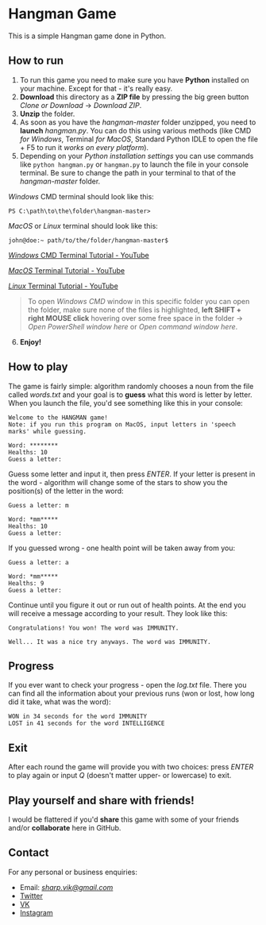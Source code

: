 # Hangman Game
This is a simple Hangman game done in Python. 

## How to run
1. To run this game you need to make sure you have **Python** installed on your machine. Except for that - it's really easy.
2. **Download** this directory as a **ZIP file** by pressing the big green button *Clone or Download* -> *Download ZIP*.
3. **Unzip** the folder.
4. As soon as you have the *hangman-master* folder unzipped, you need to **launch** *hangman.py*. You can do this using various methods (like CMD *for Windows*, Terminal *for MacOS*, Standard Python IDLE to open the file + F5 to run it *works on every platform*). 
5. Depending on your *Python installation settings* you can use commands like `python hangman.py` or `hangman.py` to launch the file in your console terminal. Be sure to change the path in your terminal to that of the *hangman-master* folder.

*Windows* CMD terminal should look like this:
```
PS C:\path\to\the\folder\hangman-master>
```
*MacOS* or *Linux* terminal should look like this:
```
john@doe:~ path/to/the/folder/hangman-master$
```
[*Windows* CMD Terminal Tutorial - YouTube](https://www.youtube.com/watch?v=MBBWVgE0ewk)

[*MacOS* Terminal Tutorial - YouTube](https://www.youtube.com/watch?v=F1kAm_2d0yo)

[*Linux* Terminal Tutorial - YouTube](https://www.youtube.com/watch?v=oxuRxtrO2Ag)

> To open *Windows CMD* window in this specific folder you can open the folder, make sure none of the files is highlighted, **left SHIFT + right MOUSE click** hovering over some free space in the folder -> *Open PowerShell window here* or *Open command window here*.
6. **Enjoy!**

## How to play
The game is fairly simple: algorithm randomly chooses a noun from the file called *words.txt* and your goal is to **guess** what this word is letter by letter.
When you launch the file, you'd see something like this in your console:

```
Welcome to the HANGMAN game!
Note: if you run this program on MacOS, input letters in 'speech marks' while guessing.

Word: ********
Healths: 10
Guess a letter: 
``` 

Guess some letter and input it, then press *ENTER*. If your letter is present in the word - algorithm will change some of the stars to show you the position(s) of the letter in the word:

```
Guess a letter: m

Word: *mm*****
Healths: 10
Guess a letter: 
```

If you guessed wrong - one health point will be taken away from you:

```
Guess a letter: a

Word: *mm*****
Healths: 9
Guess a letter:
```

Continue until you figure it out or run out of health points. At the end you will receive a message according to your result. They look like this:

```
Congratulations! You won! The word was IMMUNITY.
```
```
Well... It was a nice try anyways. The word was IMMUNITY.
```

## Progress

If you ever want to check your progress - open the *log.txt* file. There you can find all the information about your previous runs (won or lost, how long did it take, what was the word):

```
WON in 34 seconds for the word IMMUNITY
LOST in 41 seconds for the word INTELLIGENCE
```

## Exit

After each round the game will provide you with two choices: press *ENTER* to play again or input *Q* (doesn't matter upper- or lowercase) to exit.

## Play yourself and share with friends!

I would be flattered if you'd **share** this game with some of your friends and/or **collaborate** here in GitHub.

## Contact

For any personal or business enquiries:
- Email: *sharp.vik@gmail.com*
- [Twitter](https://twitter.com/sharp_vik)
- [VK](https://vk.com/perigrinus)
- [Instagram](https://www.instagram.com/viktooooor) 